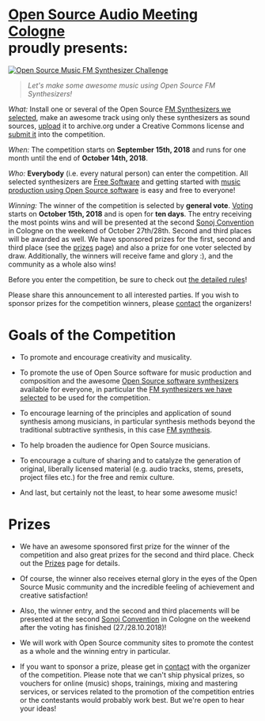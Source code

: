 <!--
.. title: The Challenge
.. slug: index
.. date: 2018-09-04 19:07:15 UTC+02:00
.. tags:
.. category:
.. link:
.. description:
.. type: text
.. author: Christopher Arndt
-->


# [Open Source Audio Meeting Cologne](https://osamc.de/) <br />proudly presents:

<!-- The **Open Source Music FM Synthesizer Challenge**! -->
[![Open Source Music FM Synthesizer Challenge](/img/fm-synth-challenge-banner-880.jpg)](/img/fm-synth-challenge-banner.png)

> *Let's make some awesome music using Open Source FM Synthesizers!*

*What:* Install one or several of the Open Source [FM Synthesizers we selected](/fmsynths/), make
an awesome track using only these synthesizers as sound sources,
[upload](https://archive.org/create/) it to archive.org under a Creative Commons license and
[submit it](/submit/) into the competition.

*When:* The competition starts on **September 15th, 2018** and runs for one month until the end of
**October 14th, 2018**.

*Who:* **Everybody** (i.e. every natural person) can enter the competition. All selected
synthesizers are [Free Software](https://www.gnu.org/philosophy/free-sw.html) and getting started
with [music production using Open Source software](https://libremusicproduction.com/) is easy and
free to everyone!

*Winning:* The winner of the competition is selected by **general vote**. [Voting](/vote/) starts on
**October 15th, 2018** and is open for **ten days**. The entry receiving the most points wins and
will be presented at the second [Sonoj Convention](https://sonoj.org/) in Cologne on the weekend of
October 27th/28th. Second and third places will be awarded as well. We have sponsored prizes for
the first, second and third place (see the [prizes](/prizes) page) and also a prize for one voter
selected by draw. Additionally, the winners will receive fame and glory :), and the community as a
whole also wins!

Before you enter the competition, be sure to check out [the detailed rules](/rules/)!

Please share this announcement to all interested parties. If you wish to sponsor prizes for the
competition winners, please [contact](mailto:nexus-challenge@osamc.de) the organizers!


# Goals of the Competition

* To promote and encourage creativity and musicality.

* To promote the use of Open Source software for music production and composition and the awesome
[Open Source software synthesizers](http://linuxsynths.com) available for everyone, in particular
the [FM synthesizers we have selected](/fmsynths/) to be used for the competition.

* To encourage learning of the principles and application of sound synthesis among musicians, in
particular synthesis methods beyond the traditional subtractive synthesis, in this case
[FM synthesis](https://www.soundonsound.com/techniques/introduction-frequency-modulation).

* To help broaden the audience for Open Source musicians.

* To encourage a culture of sharing and to catalyze the generation of original, liberally licensed
material (e.g. audio tracks, stems, presets, project files etc.) for the free and remix culture.

* And last, but certainly not the least, to hear some awesome music!


# Prizes

* We have an awesome sponsored first prize for the winner of the competition and also great prizes
  for the second and third place. Check out the [Prizes](/prizes) page for details.

* Of course, the winner also receives eternal glory in the eyes of the Open Source Music community
  and the incredible feeling of achievement and creative satisfaction!

* Also, the winner entry, and the second and third placements will be presented at the second
  [Sonoj Convention](https://sonoj.org/) in Cologne on the weekend after the voting has finished
  (27./28.10.2018)!

* We will work with Open Source community sites to promote the contest as a whole and the winning
  entry in particular.

* If you want to sponsor a prize, please get in [contact](mailto:nexus-challenge@osamc.de) with the
  organizer of the competition. Please note that we can't ship physical prizes, so vouchers for
  online (music) shops, trainings, mixing and mastering services, or services related to the
  promotion of the competition entries or the contestants would probably work best. But we're open
  to hear your ideas!
